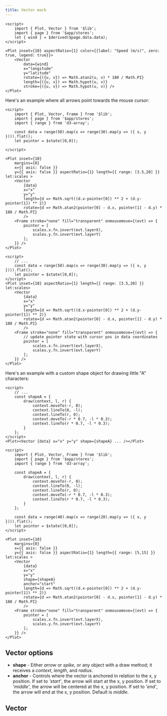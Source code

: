 ```yaml
---
title: Vector mark
---
```


```svelte live
<script>
    import { Plot, Vector } from '$lib';
    import { page } from '$app/stores';
    let { wind } = $derived($page.data.data);
</script>

<Plot inset={10} aspectRatio={1} color={{label: "Speed (m/s)", zero: true, legend: true}}>
    <Vector 
        data={wind} 
        x="longitude" 
        y="latitude" 
        rotate={({u, v}) => Math.atan2(u, v) * 180 / Math.PI} 
        length={({u, v}) => Math.hypot(u, v)}
        stroke={({u, v}) => Math.hypot(u, v)} />
</Plot>
```

Here's an example where all arrows point towards the mouse cursor:

```svelte live
<script>
    import { Plot, Vector, Frame } from '$lib';
    import { page } from '$app/stores';
    import { range } from 'd3-array';

    const data = range(50).map(x => range(30).map(y => ({ x, y }))).flat();  
    let pointer = $state([0,0]);
    
</script>

<Plot inset={10} 
    margins={0}
    x={{ axis: false }} 
    y={{ axis: false }} aspectRatio={1} length={{ range: [3.5,20] }} let:scales >
    <Vector 
        {data}
        x="x" 
        y="y" 
        length={d => Math.sqrt((d.x-pointer[0]) ** 2 + (d.y-pointer[1]) ** 2)}
        rotate={d => Math.atan2(pointer[0] - d.x, pointer[1] - d.y) * 180 / Math.PI} 
        /> 
    <Frame stroke="none" fill="transparent" onmousemove={(evt) => {
        pointer = [
            scales.x.fn.invert(evt.layerX),
            scales.y.fn.invert(evt.layerY)
        ];
    }} />
</Plot>
```

```svelte
<script>
    // ...
    const data = range(50).map(x => range(30).map(y => ({ x, y }))).flat();  
    let pointer = $state([0,0]);
</script>
<Plot inset={10} aspectRatio={1} length={{ range: [3.5,20] }} let:scales>
    <Vector 
        {data}
        x="x" 
        y="y" 
        length={d => Math.sqrt((d.x-pointer[0]) ** 2 + (d.y-pointer[1]) ** 2)}
        rotate={d => Math.atan2(pointer[0] - d.x, pointer[1] - d.y) * 180 / Math.PI} 
        />
    <Frame stroke="none" fill="transparent" onmousemove={(evt) => {
        // update pointer state with cursor pos in data coordinates
        pointer = [
            scales.x.fn.invert(evt.layerX),
            scales.y.fn.invert(evt.layerY)
        ];
    }} />
</Plot>
```

Here's an example with a custom shape object for drawing little "A" characters:

```svelte
<script>
    // ...
    const shapeA = {
        draw(context, l, r) {
            context.moveTo(-r, 0);
            context.lineTo(0, -l);
            context.lineTo(r, 0);
            context.moveTo(-r * 0.7, -l * 0.3);
            context.lineTo(r * 0.7, -l * 0.3);
        }
    };
</script>
<Plot><Vector {data} x="x" y="y" shape={shapeA} ... /></Plot>
```


```svelte live
<script>
    import { Plot, Vector, Frame } from '$lib';
    import { page } from '$app/stores';
    import { range } from 'd3-array';

    const shapeA = {
        draw(context, l, r) {
            context.moveTo(-r, 0);
            context.lineTo(0, -l);
            context.lineTo(r, 0);
            context.moveTo(-r * 0.7, -l * 0.3);
            context.lineTo(r * 0.7, -l * 0.3);
        }
    };

    const data = range(40).map(x => range(20).map(y => ({ x, y }))).flat();  
    let pointer = $state([0,0]);
</script>

<Plot inset={10} 
    margins={0}
    x={{ axis: false }} 
    y={{ axis: false }} aspectRatio={1} length={{ range: [5,15] }} let:scales >
    <Vector 
        {data}
        x="x" 
        y="y" 
        shape={shapeA}
        anchor="start"
        length={d => Math.sqrt((d.x-pointer[0]) ** 2 + (d.y-pointer[1]) ** 2)}
        rotate={d => Math.atan2(pointer[0] - d.x, pointer[1] - d.y) * 180 / Math.PI} 
        /> 
    <Frame stroke="none" fill="transparent" onmousemove={(evt) => {
        pointer = [
            scales.x.fn.invert(evt.layerX),
            scales.y.fn.invert(evt.layerY)
        ];
    }} />
</Plot>
```

## Vector options

- **shape** - Either _arrow_ or _spike_, or any object with a draw method; it receives a _context_, _length_, and _radius_.
- **anchor** - Controls where the vector is anchored in relation to the x, y position. If set to _'start'_, the arrow will start at the x, y position. If set to _'middle'_, the arrow will be centered at the x, y position. If set to _'end'_, the arrow will end at the x, y position. Default is _middle_.

## Vector

